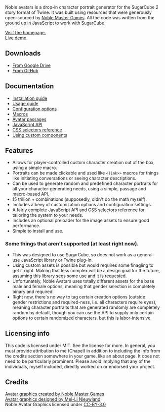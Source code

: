 Noble avatars is a drop-in character portrait generator for the SugarCube 2 story format of Twine. It was built using resources that were generously open-sourced by [Noble Master Games](http://www.noblemaster.com). All the code was written from the ground up in JavaScript to work with SugarCube. 

[Visit the homepage.](http://twinelab.net/noble-avatar-js/)  
[Live demo.](http://twinelab.net/noble-avatar-js/demo/)

## Downloads
* [From Google Drive](https://drive.google.com/open?id=1rCXShwoD3teElwwgheosZyYeUREfjtnB)
* [From GitHub](https://github.com/ChapelR/noble-avatar-js/releases)

## Documentation
* [Installation guide](./2-Installation.md)
* [Usage guide](./3-Usage.md)
* [Configuration options](./4-Config.md)
* [Macros](./5-Macros.md)
* [Avatar passages](./6-Avatar-Passages.md)
* [JavaScript API](./7-JavaScript-API.md)
* [CSS selectors reference](./8-CSS-Reference.md)
* [Using custom components](./9-Customization.md)

## Features
* Allows for player-controlled custom character creation out of the box, using a simple macro. 
* Portraits can be made clickable and used like `<link>>` macros for things like initiating conversations or seeing character descriptions. 
* Can be used to generate random and predefined character portraits for all your character-generating needs, using a simple, passage and macro-based API. 
* 15 trillion + combinations (supposedly, didn't do the math myself). 
* Includes a bevy of customization options and configuration settings. 
* A fairly complete JavaScript API and CSS selectors reference for tailoring the system to your needs. 
* Includes an optional preloader for the image assets to ensure good performance. 
* Simple to install and use. 

### Some things that aren't supported (at least right now).
* This was designed to use SugarCube, so does not work as a general-use JavaScript library or Twine plug-in. 
* Using custom assets is possible but would requires some finagling to get it right. Making that less complex will be a design goal for the future, assuming this library sees some use and it is requested. 
* Unfortunately, Noble Avatars uses totally different assets for the base male and female options, meaning that gender selection is completely binary and required. 
* Right now, there's no way to tag certain creation options (outside gender restrictions and required-ness, i.e. all characters require eyes), meaning character portraits that are generated randomly are completely random by default, though you can use the API to supply only certain options to certain randomized characters, but this is labor-intensive. 

## Licensing info
This code is licensed under MIT.  See the license for more.  In general, you must provide attribution to me (Chapel) in addition to including the info from the credits section somewhere in your game, like an about page.  It does not need to be particularly prominent. Please avoid implying that any of the individuals, myself included, directly worked on or endorsed your project.

## Credits
[Avatar graphics created by Noble Master Games](http://www.noblemaster.com)  
[Avatar graphics designed by Mei-Li Nieuwland](http://liea.deviantart.com)  
Noble Avatar Graphics licensed under [CC-BY-3.0](https://creativecommons.org/licenses/by/3.0/legalcode)
